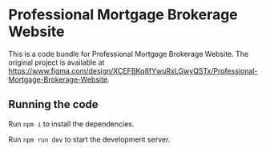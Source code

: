 # Professional Mortgage Brokerage Website

This is a code bundle for Professional Mortgage Brokerage Website. The original project is available at https://www.figma.com/design/XCEFBKq8fYwuRxLGwyQSTx/Professional-Mortgage-Brokerage-Website.

## Running the code

Run `npm i` to install the dependencies.

Run `npm run dev` to start the development server.
